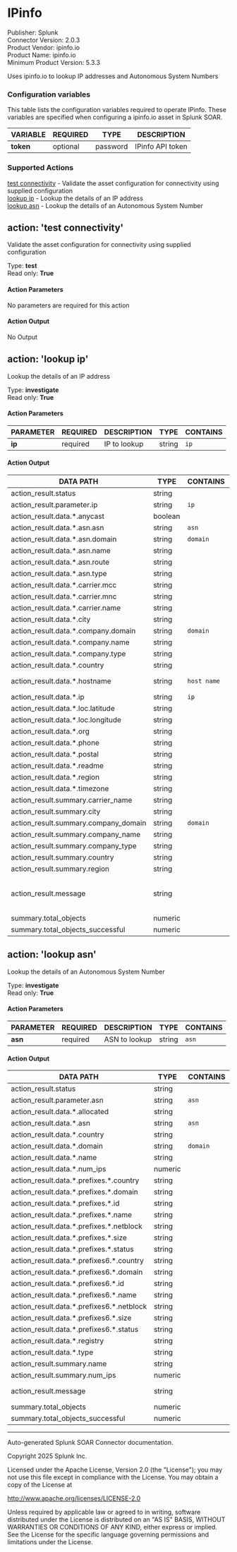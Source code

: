# IPinfo

Publisher: Splunk \
Connector Version: 2.0.3 \
Product Vendor: ipinfo.io \
Product Name: ipinfo.io \
Minimum Product Version: 5.3.3

Uses ipinfo.io to lookup IP addresses and Autonomous System Numbers

### Configuration variables

This table lists the configuration variables required to operate IPinfo. These variables are specified when configuring a ipinfo.io asset in Splunk SOAR.

VARIABLE | REQUIRED | TYPE | DESCRIPTION
-------- | -------- | ---- | -----------
**token** | optional | password | IPinfo API token |

### Supported Actions

[test connectivity](#action-test-connectivity) - Validate the asset configuration for connectivity using supplied configuration \
[lookup ip](#action-lookup-ip) - Lookup the details of an IP address \
[lookup asn](#action-lookup-asn) - Lookup the details of an Autonomous System Number

## action: 'test connectivity'

Validate the asset configuration for connectivity using supplied configuration

Type: **test** \
Read only: **True**

#### Action Parameters

No parameters are required for this action

#### Action Output

No Output

## action: 'lookup ip'

Lookup the details of an IP address

Type: **investigate** \
Read only: **True**

#### Action Parameters

PARAMETER | REQUIRED | DESCRIPTION | TYPE | CONTAINS
--------- | -------- | ----------- | ---- | --------
**ip** | required | IP to lookup | string | `ip` |

#### Action Output

DATA PATH | TYPE | CONTAINS | EXAMPLE VALUES
--------- | ---- | -------- | --------------
action_result.status | string | | success failed |
action_result.parameter.ip | string | `ip` | 8.8.8.8 |
action_result.data.\*.anycast | boolean | | True False |
action_result.data.\*.asn.asn | string | `asn` | AS15169 |
action_result.data.\*.asn.domain | string | `domain` | google.com |
action_result.data.\*.asn.name | string | | Google LLC |
action_result.data.\*.asn.route | string | | 8.8.8.0/24 |
action_result.data.\*.asn.type | string | | hosting |
action_result.data.\*.carrier.mcc | string | | 310 |
action_result.data.\*.carrier.mnc | string | | 150 |
action_result.data.\*.carrier.name | string | | AT&T |
action_result.data.\*.city | string | | Mountain View |
action_result.data.\*.company.domain | string | `domain` | google.com |
action_result.data.\*.company.name | string | | Google LLC |
action_result.data.\*.company.type | string | | hosting |
action_result.data.\*.country | string | | US |
action_result.data.\*.hostname | string | `host name` | google-public-dns-a.google.com |
action_result.data.\*.ip | string | `ip` | 8.8.8.8 |
action_result.data.\*.loc.latitude | string | | 37.3860 |
action_result.data.\*.loc.longitude | string | | -122.0840 |
action_result.data.\*.org | string | | AS15169 Google LLC |
action_result.data.\*.phone | string | | 650 |
action_result.data.\*.postal | string | | 94035 |
action_result.data.\*.readme | string | | https://ipinfo.io/missingauth |
action_result.data.\*.region | string | | California |
action_result.data.\*.timezone | string | | America/Los_Angeles |
action_result.summary.carrier_name | string | | AT&T |
action_result.summary.city | string | | Mountain View |
action_result.summary.company_domain | string | `domain` | google.com |
action_result.summary.company_name | string | | Google LLC |
action_result.summary.company_type | string | | hosting |
action_result.summary.country | string | | US |
action_result.summary.region | string | | California |
action_result.message | string | | Company type: hosting, Company domain: google.com, Company name: Google LLC |
summary.total_objects | numeric | | 1 |
summary.total_objects_successful | numeric | | 1 |

## action: 'lookup asn'

Lookup the details of an Autonomous System Number

Type: **investigate** \
Read only: **True**

#### Action Parameters

PARAMETER | REQUIRED | DESCRIPTION | TYPE | CONTAINS
--------- | -------- | ----------- | ---- | --------
**asn** | required | ASN to lookup | string | `asn` |

#### Action Output

DATA PATH | TYPE | CONTAINS | EXAMPLE VALUES
--------- | ---- | -------- | --------------
action_result.status | string | | success failed |
action_result.parameter.asn | string | `asn` | AS7922 |
action_result.data.\*.allocated | string | | 1997-02-14 |
action_result.data.\*.asn | string | `asn` | AS7922 |
action_result.data.\*.country | string | | US |
action_result.data.\*.domain | string | `domain` | comcast.net |
action_result.data.\*.name | string | | Comcast Cable Communications, LLC |
action_result.data.\*.num_ips | numeric | | 71211264 |
action_result.data.\*.prefixes.\*.country | string | | US |
action_result.data.\*.prefixes.\*.domain | string | | ccselink.com |
action_result.data.\*.prefixes.\*.id | string | | AKAMAI |
action_result.data.\*.prefixes.\*.name | string | | Akamai Technologies, Inc. |
action_result.data.\*.prefixes.\*.netblock | string | | 104.109.53.0/24 |
action_result.data.\*.prefixes.\*.size | string | | 256 |
action_result.data.\*.prefixes.\*.status | string | | REASSIGNMENT |
action_result.data.\*.prefixes6.\*.country | string | | US |
action_result.data.\*.prefixes6.\*.domain | string | | comcast.com |
action_result.data.\*.prefixes6.\*.id | string | | COMCAST6NET |
action_result.data.\*.prefixes6.\*.name | string | | Comcast Cable Communications, LLC |
action_result.data.\*.prefixes6.\*.netblock | string | | 2001:558::/29 |
action_result.data.\*.prefixes6.\*.size | string | | 633825300114114700748351602688 |
action_result.data.\*.prefixes6.\*.status | string | | ALLOCATION |
action_result.data.\*.registry | string | | arin |
action_result.data.\*.type | string | | isp |
action_result.summary.name | string | | Comcast Cable Communications, LLC |
action_result.summary.num_ips | numeric | | 71211264 |
action_result.message | string | | Num ips: 71211264, Name: Comcast Cable Communications, LLC |
summary.total_objects | numeric | | 1 |
summary.total_objects_successful | numeric | | 1 |

______________________________________________________________________

Auto-generated Splunk SOAR Connector documentation.

Copyright 2025 Splunk Inc.

Licensed under the Apache License, Version 2.0 (the "License");
you may not use this file except in compliance with the License.
You may obtain a copy of the License at

http://www.apache.org/licenses/LICENSE-2.0

Unless required by applicable law or agreed to in writing,
software distributed under the License is distributed on an "AS IS" BASIS,
WITHOUT WARRANTIES OR CONDITIONS OF ANY KIND, either express or implied.
See the License for the specific language governing permissions and limitations under the License.

